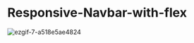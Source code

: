 # Responsive-Navbar-with-flex
![ezgif-7-a518e5ae4824](https://user-images.githubusercontent.com/72529306/137924968-03880d79-3e76-4911-b2de-785db95da3ff.gif)
